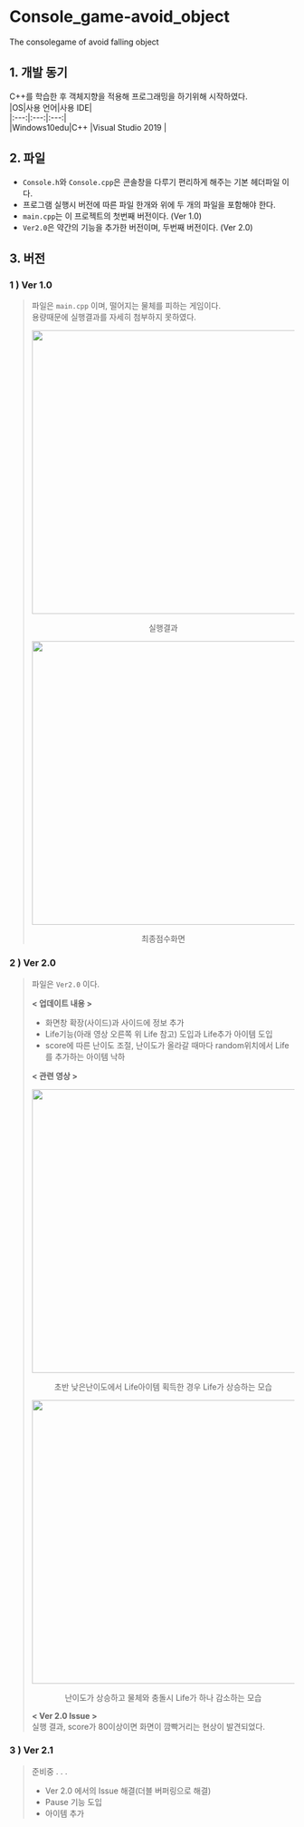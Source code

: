# Console_game-avoid_object  
The consolegame of avoid falling object   
## 1. 개발 동기  
C++를 학습한 후 객체지향을 적용해 프로그래밍을 하기위해 시작하였다.  
|OS|사용 언어|사용 IDE|  
|:---:|:---:|:---:|  
|Windows10edu|C++ |Visual Studio 2019 |  
## 2. 파일    
* `Console.h`와 `Console.cpp`은 콘솔창을 다루기 편리하게 해주는 기본 헤더파일 이다. 
* 프로그램 실행시 버전에 따른 파일 한개와 위에 두 개의 파일을 포함해야 한다.  
* `main.cpp`는 이 프로젝트의 첫번째 버전이다. (Ver 1.0)  
* `Ver2.0`은 약간의 기능을 추가한 버전이며, 두번째 버전이다. (Ver 2.0)
## 3. 버전  
### 1 ) Ver 1.0  
>파일은 `main.cpp` 이며, 떨어지는 물체를 피하는 게임이다.  
> 용량때문에 실행결과를 자세히 첨부하지 못하였다.  
><p align="center"><img src="https://user-images.githubusercontent.com/77342519/125514955-98ad775d-6f23-4d9e-a87d-71fdf1c7448a.gif" width="500px"></p>  
><p align="center"> 실행결과 </p>  
><p align="center"><img src="https://user-images.githubusercontent.com/77342519/126398854-a161889a-82ef-4ec5-8161-2207a6b9c2e4.PNG" width="500px"></p>  
><p align="center"> 최종점수화면 </p>  

### 2 ) Ver 2.0  
>파일은 `Ver2.0` 이다.  
>  
>**< 업데이트 내용 >**
>* 화면창 확장(사이드)과 사이드에 정보 추가
>* Life기능(아래 영상 오른쪽 위 Life 참고) 도입과 Life추가 아이템 도입
>* score에 따른 난이도 조절, 난이도가 올라갈 때마다 random위치에서 Life를 추가하는 아이템 낙하
>
>**< 관련 영상 >**
><p align="center"><img src="https://user-images.githubusercontent.com/77342519/126400066-47587855-cf82-40fd-b248-f2843302a80b.gif" width="500px"></p>  
><p align="center"> 초반 낮은난이도에서 Life아이템 획득한 경우 Life가 상승하는 모습 </p>  
><p align="center"><img src="https://user-images.githubusercontent.com/77342519/126400078-53ebdefe-6bb8-4295-bee2-fe07b6a457ac.gif" width="500px"></p>  
><p align="center"> 난이도가 상승하고 물체와 충돌시 Life가 하나 감소하는 모습 </p>  
>
>**< Ver 2.0 Issue >**  
>실행 결과, score가 80이상이면 화면이 깜빡거리는 현상이 발견되었다.
  
### 3 ) Ver 2.1
> 준비중 . . .  
> * Ver 2.0 에서의 Issue 해결(더블 버퍼링으로 해결)  
> * Pause 기능 도입  
> * 아이템 추가
